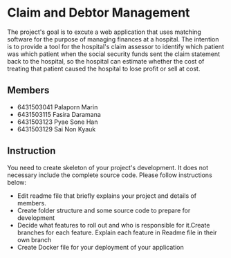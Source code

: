 # Claim and Debtor Management 
The project's goal is to excute a web application that uses matching software for the purpose of managing finances at a hospital. The intention is to provide a tool for the hospital's claim assessor to identify which patient was which patient when the social security funds sent the claim statement back to the hospital, so the hospital can estimate whether the cost of treating that patient caused the hospital to lose profit or sell at cost.
## Members
- 6431503041 Palaporn Marin
- 6431503115 Fasira Daramana
- 6431503123 Pyae Sone Han
- 6431503129 Sai Non Kyauk

## Instruction
You need to create skeleton of your project's development. It does not necessary include the complete source code. Please follow instructions below:
- Edit readme file that briefly explains your project and details of members.​ 
- Create folder structure and some source code to prepare for development
- Decide what features to roll out and who is responsible for it.​ Create branches for each feature. Explain each feature in Readme file in their own branch​ 
- Create Docker file for your deployment of your application 
